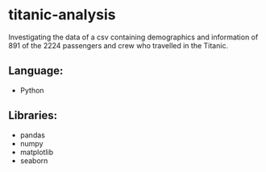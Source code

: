 # titanic-analysis
Investigating the data of a csv containing demographics and information of 891 of the 2224 passengers and crew who travelled in the Titanic. 

## Language:
* Python

## Libraries:
* pandas
* numpy
* matplotlib
* seaborn

